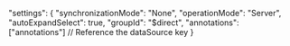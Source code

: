 "settings": {
    "synchronizationMode": "None",
    "operationMode": "Server",
    "autoExpandSelect": true,
    "groupId": "$direct",
    "annotations": ["annotations"]  // Reference the dataSource key
}

